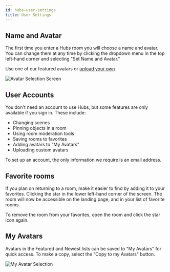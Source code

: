 ```yaml
---
id: hubs-user-settings
title: User Settings
---
```


## Name and Avatar

The first time you enter a Hubs room you will choose a name and avatar. You can change them at any time by clicking the dropdown menu in the top left-hand corner and selecting "Set Name and Avatar." 

Use one of our featured avatars or [upload your own](customizing-avatars)

![Avatar Selection Screen](img/placeholder.jpeg)

## User Accounts

You don't need an account to use Hubs, but some features are only available if you sign in. These include:

* Changing scenes
* Pinning objects in a room
* Using room moderation tools
* Saving rooms to favorites
* Adding avatars to "My Avatars"
* Uploading custom avatars

To set up an account, the only information we require is an email address.

## Favorite rooms

If you plan on returning to a room, make it easier to find by adding it to your favorites. Clicking the star in the lower left-hand corner of the screen. The room will now be accessible on the landing page, and in your list of favorite rooms.

To remove the room from your favorites, open the room and click the star icon again. 

## My Avatars

Avatars in the Featured and Newest lists can be saved to "My Avatars" for quick access. To make a copy, select the "Copy to my Avatars" button. 

![My Avatar Selection](img/placeholder.jpeg)